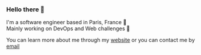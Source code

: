 ### Hello there 👀

I'm a software engineer based in Paris, France 🥖  
Mainly working on DevOps and Web challenges 🚀

You can learn more about me through my [website](https://thomasrogerlux.dev) or you can contact me by [email](mailto:thomas@rogerlux.dev)

<!--
**thomasrogerlux/thomasrogerlux** is a ✨ _special_ ✨ repository because its `README.md` (this file) appears on your GitHub profile.

Here are some ideas to get you started:

- 🔭 I’m currently working on ...
- 🌱 I’m currently learning ...
- 👯 I’m looking to collaborate on ...
- 🤔 I’m looking for help with ...
- 💬 Ask me about ...
- 📫 How to reach me: ...
- 😄 Pronouns: ...
- ⚡ Fun fact: ...
-->
